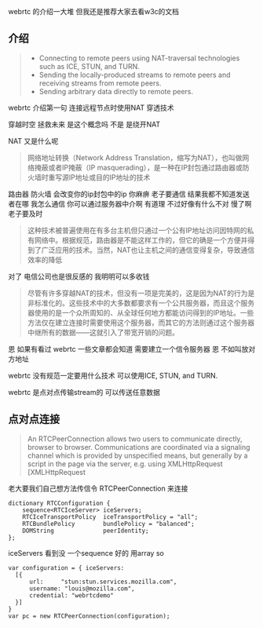 webrtc 的介绍一大堆 但我还是推荐大家去看w3c的文档

## 介绍

> * Connecting to remote peers using NAT-traversal technologies such as ICE, STUN, and TURN.
> * Sending the locally-produced streams to remote peers and receiving streams from remote peers.
> * Sending arbitrary data directly to remote peers.

webrtc 介绍第一句 连接远程节点时使用NAT 穿透技术

穿越时空 拯救未来 是这个概念吗 不是 是绕开NAT

NAT 又是什么呢

>网络地址转换（Network Address Translation，缩写为NAT），也叫做网络掩蔽或者IP掩蔽（IP masquerading），是一种在IP封包通过路由器或防火墙时重写源IP地址或目的IP地址的技术

路由器 防火墙 会改变你的ip封包中的ip 你麻痹 老子要通信 结果我都不知道发送者在哪 我怎么通信
你可以通过服务器中介啊
有道理 不过好像有什么不对 慢了啊 老子要及时

>这种技术被普遍使用在有多台主机但只通过一个公有IP地址访问因特网的私有网络中。根据规范，路由器是不能这样工作的，但它的确是一个方便并得到了广泛应用的技术。当然，NAT也让主机之间的通信变得复杂，导致通信效率的降低

对了 电信公司也是很反感的 我明明可以多收钱

>尽管有许多穿越NAT的技术，但没有一项是完美的，这是因为NAT的行为是非标准化的。这些技术中的大多数都要求有一个公共服务器，而且这个服务器使用的是一个众所周知的、从全球任何地方都能访问得到的IP地址。一些方法仅在建立连接时需要使用这个服务器，而其它的方法则通过这个服务器中继所有的数据——这就引入了带宽开销的问题。

恩 如果有看过 webrtc 一些文章都会知道 需要建立一个信令服务器 恩 不如叫放对方地址

webrtc 没有规范一定要用什么技术 可以使用ICE, STUN, and TURN.

webrtc 是点对点传输stream的 可以传送任意数据

## 点对点连接

> An RTCPeerConnection allows two users to communicate directly, browser to browser. Communications are coordinated via a signaling channel which is provided by unspecified means, but generally by a script in the page via the server, e.g. using XMLHttpRequest [XMLHttpRequest

老大要我们自己想方法传信令 RTCPeerConnection 来连接

```
dictionary RTCConfiguration {
    sequence<RTCIceServer> iceServers;
    RTCIceTransportPolicy  iceTransportPolicy = "all";
    RTCBundlePolicy        bundlePolicy = "balanced";
    DOMString              peerIdentity;
};
```

iceServers 看到没 一个sequence 好的 用array so

```
var configuration = { iceServers:
  [{
      url:     "stun:stun.services.mozilla.com",
      username: "louis@mozilla.com",
      credential: "webrtcdemo"
  }]
}
var pc = new RTCPeerConnection(configuration);
```
